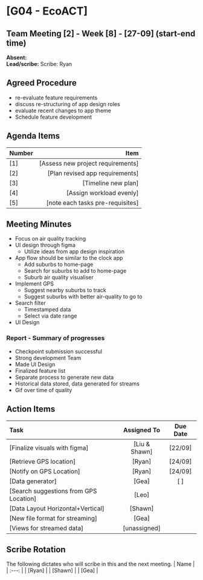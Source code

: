 # [G04 - EcoACT]


## Team Meeting [2] - Week [8] - [27-09] (start-end time)
**Absent:**
<br>
**Lead/scribe:** Scribe: Ryan

## Agreed Procedure
- re-evaluate feature requirements
- discuss re-structuring of app design roles
- evaluate recent changes to app theme
- Schedule feature development

## Agenda Items
| Number   |        Item |
|:---------|------------:|
| [1] | [Assess new project requirements] |
| [2] | [Plan revised app requirements] |
| [3] | [Timeline new plan] |
| [4] | [Assign workload evenly] |
| [5] | [note each tasks pre-requisites] |

## Meeting Minutes
- Focus on air quality tracking
- UI design through figma
    - Utilize ideas from app design inspiration
- App flow should be similar to the clock app
    - Add suburbs to home-page
    - Search for suburbs to add to home-page
    - Suburb air quality visualiser
- Implement GPS
    - Suggest nearby suburbs to track 
    - Suggest suburbs with better air-quality to go to
- Search filter
    - Timestamped data 
    - Select via date range
- UI Design

### Report - Summary of progresses
- Checkpoint submission successful
- Strong development Team
- Made UI Design
- Finalized feature list
- Separate process to generate new data 
- Historical data stored, data generated for streams
- Gif over time of quality

## Action Items
| Task                                   | Assigned To |  Due Date  |
|:---------------------------------------|:-----------:|:----------:|
| [Finalize visuals with figma]          |[Liu & Shawn]| [22/09] |
| [Retrieve GPS location]                |  [Ryan]     | [24/09] |
| [Notify on GPS Location]               |  [Ryan]     | [24/09] |
| [Data generator]                       |  [Gea]      | [     ] |
| [Search suggestions from GPS Location] |  [Leo]      |  
| [Data Layout Horizontal+Vertical]      |  [Shawn]    | 
| [New file format for streaming]        |  [Gea]
| [Views for streamed data]              | [unassigned]|

## Scribe Rotation
The following dictates who will scribe in this and the next meeting.
| Name |
| :---: |
| [Ryan] |
| [Shawn] |
| [Gea] |
